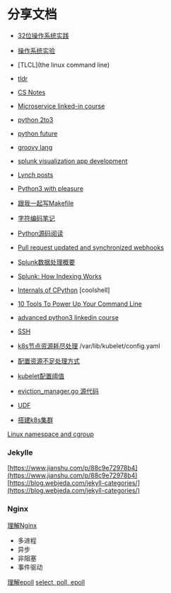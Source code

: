 # 分享文档

- [32位操作系统实践](http://grid.hust.edu.cn/zyshao/OSEngineering.htm)
- [操作系统实验](https://chyyuu.gitbooks.io/simple_os_book/zh/chapter-1/proj1_small_bootloader.html)
- [TLCL](the linux command line)
- [tldr](https://github.com/tldr-pages/tldr)
- [CS Notes](https://github.com/CyC2018/CS-Notes)
- [Microservice linked-in course](https://www.linkedin.com/learning/microservices-foundations)
- [python 2to3](https://docs.python.org/2/library/2to3.html#to3-reference)
- [python future](https://python-future.org/compatible_idioms.html)
- [groovy lang](http://groovy-lang.org/)
- [splunk visualization app development](https://docs.splunk.com/Documentation/Splunk/latest/AdvancedDev/CustomVizTutorial)
- [Lynch posts](https://wuli.us/)
- [Python3 with pleasure](https://github.com/arogozhnikov/python3_with_pleasure)
- [跟我一起写Makefile](https://seisman.github.io/how-to-write-makefile/rules.html)
- [字符编码笔记](http://www.ruanyifeng.com/blog/2007/10/ascii_unicode_and_utf-8.html)
- [Python源码阅读](https://github.com/Junnplus/blog/projects/1)
- [Pull request updated and synchronized webhooks](https://jira.atlassian.com/browse/BSERV-10279?_ga=2.38332899.1909207141.1557717745-10891345.1556611473)
- [Splunk数据处理概要](https://my.oschina.net/yumg/blog/398468)
- [Splunk: How Indexing Works](https://wiki.splunk.com/Community:HowIndexingWorks)
- [Internals of CPython](https://hackmd.io/s/ByMHBMjFe)
[coolshell]

- [10 Tools To Power Up Your Command Line](https://dev.to/_darrenburns/10-tools-to-power-up-your-command-line-4id4)
- [advanced python3 linkedin course](https://www.linkedin.com/learning/advanced-python/using-namedtuple?u=2056764)
- [SSH](https://confluence.splunk.com/display/~yaxingy/SSH)

- [k8s节点资源耗尽处理](http://ju.outofmemory.cn/entry/331508)
/var/lib/kubelet/config.yaml
- [配置资源不足处理方式](https://k8smeetup.github.io/docs/tasks/administer-cluster/out-of-resource/)
- [kubelet配置阈值](https://kubernetes.io/docs/reference/command-line-tools-reference/kubelet/)
- [eviction_manager.go 源代码](https://github.com/kubernetes/kubernetes/blob/master/pkg/kubelet/eviction/eviction_manager.go)

- [UDF](http://eng.sv.splunk.com/dashboard-docs/4.0.0/index.html#/DashboardPreset)
- [搭建k8s集群](https://wuli.us/post/deploy-kubernetes-cluster)


[Linux namespace and cgroup](https://segmentfault.com/a/1190000009732550)


### Jekylle
[https://www.jianshu.com/p/88c9e72978b4](https://www.jianshu.com/p/88c9e72978b4)
[https://blog.webjeda.com/jekyll-categories/](https://blog.webjeda.com/jekyll-categories/)


### Nginx
[理解Nginx](https://www.jianshu.com/p/6215e5d24553)
- 多进程
- 异步
- 非阻塞
- 事件驱动

[理解epoll](https://blog.51cto.com/yaocoder/888374)
[select, poll, epoll](https://segmentfault.com/a/1190000003063859)

<!--stackedit_data:
eyJoaXN0b3J5IjpbLTE1NzM2Mzc5OTcsLTE4NjA4ODcwOTEsLT
kxOTY5NjkxMCw2MjAzMzIyNTUsMzQ4NDExNTU2LC0xNzE5MTM5
ODAwXX0=
-->